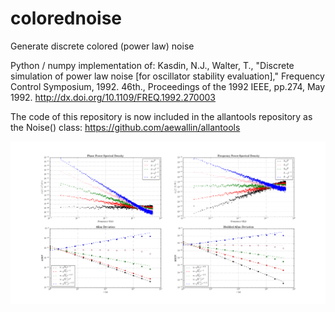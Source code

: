 # colorednoise
Generate discrete colored (power law) noise

Python / numpy implementation of:
Kasdin, N.J., Walter, T., "Discrete simulation of power law noise 
[for oscillator stability evaluation]," Frequency Control Symposium, 
1992. 46th., Proceedings of the 1992 IEEE, pp.274, May 1992.
http://dx.doi.org/10.1109/FREQ.1992.270003

The code of this repository is now included in the allantools repository as the Noise() class:
https://github.com/aewallin/allantools

![noise-slope image](colorednoise.png)
